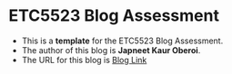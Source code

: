 
# ETC5523 Blog Assessment

* This is a **template** for the ETC5523 Blog Assessment. 
* The author of this blog is **Japneet Kaur Oberoi**.
* The URL for this blog is [Blog Link](https://etc5523-2024.github.io/assignment-3-creating-a-blog-Joberoi23/)
